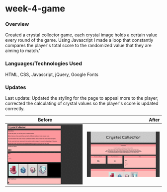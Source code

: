 # week-4-game

### Overview

Created a crystal collector game, each crystal image holds a certain value every round of the game. Using Javascript I made a loop that constantly compares the player's total score to the randomized value that they are aiming to match.'

### Languages/Technologies Used

HTML, CSS, Javascript, jQuery, Google Fonts

### Updates
Last update: Updated the styling for the page to appeal more to the player; corrected the calculating of crystal values so the player's score is updated correctly.

|   Before       | After      |
|   ------------ | -----------: |
| ![alt text](https://github.com/laurengranada/week-4-game/blob/master/read-images/before.png) | ![alt text](https://github.com/laurengranada/week-4-game/blob/master/read-images/after.png) |

